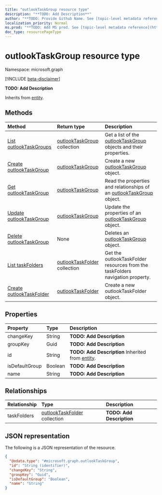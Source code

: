 ```yaml
---
title: "outlookTaskGroup resource type"
description: "**TODO: Add Description**"
author: "**TODO: Provide Github Name. See [topic-level metadata reference](https://msgo.azurewebsites.net/add/document/guidelines/metadata.html#topic-level-metadata)**"
localization_priority: Normal
ms.prod: "**TODO: Add MS prod. See [topic-level metadata reference](https://msgo.azurewebsites.net/add/document/guidelines/metadata.html#topic-level-metadata)**"
doc_type: resourcePageType
---
```


# outlookTaskGroup resource type

Namespace: microsoft.graph

[!INCLUDE [beta-disclaimer](../../includes/beta-disclaimer.md)]

**TODO: Add Description**


Inherits from [entity](../resources/entity.md).

## Methods
|Method|Return type|Description|
|:---|:---|:---|
|[List outlookTaskGroups](../api/outlooktaskgroup-list.md)|[outlookTaskGroup](../resources/outlooktaskgroup.md) collection|Get a list of the [outlookTaskGroup](../resources/outlooktaskgroup.md) objects and their properties.|
|[Create outlookTaskGroup](../api/outlooktaskgroup-create.md)|[outlookTaskGroup](../resources/outlooktaskgroup.md)|Create a new [outlookTaskGroup](../resources/outlooktaskgroup.md) object.|
|[Get outlookTaskGroup](../api/outlooktaskgroup-get.md)|[outlookTaskGroup](../resources/outlooktaskgroup.md)|Read the properties and relationships of an [outlookTaskGroup](../resources/outlooktaskgroup.md) object.|
|[Update outlookTaskGroup](../api/outlooktaskgroup-update.md)|[outlookTaskGroup](../resources/outlooktaskgroup.md)|Update the properties of an [outlookTaskGroup](../resources/outlooktaskgroup.md) object.|
|[Delete outlookTaskGroup](../api/outlooktaskgroup-delete.md)|None|Deletes an [outlookTaskGroup](../resources/outlooktaskgroup.md) object.|
|[List taskFolders](../api/outlooktaskgroup-list-taskfolders.md)|[outlookTaskFolder](../resources/outlooktaskfolder.md) collection|Get the outlookTaskFolder resources from the taskFolders navigation property.|
|[Create outlookTaskFolder](../api/outlooktaskgroup-post-taskfolders.md)|[outlookTaskFolder](../resources/outlooktaskfolder.md)|Create a new outlookTaskFolder object.|

## Properties
|Property|Type|Description|
|:---|:---|:---|
|changeKey|String|**TODO: Add Description**|
|groupKey|Guid|**TODO: Add Description**|
|id|String|**TODO: Add Description** Inherited from [entity](../resources/entity.md).|
|isDefaultGroup|Boolean|**TODO: Add Description**|
|name|String|**TODO: Add Description**|

## Relationships
|Relationship|Type|Description|
|:---|:---|:---|
|taskFolders|[outlookTaskFolder](../resources/outlooktaskfolder.md) collection|**TODO: Add Description**|

## JSON representation
The following is a JSON representation of the resource.
<!-- {
  "blockType": "resource",
  "keyProperty": "id",
  "@odata.type": "microsoft.graph.outlookTaskGroup",
  "baseType": "microsoft.graph.entity",
  "openType": false
}
-->
``` json
{
  "@odata.type": "#microsoft.graph.outlookTaskGroup",
  "id": "String (identifier)",
  "changeKey": "String",
  "groupKey": "Guid",
  "isDefaultGroup": "Boolean",
  "name": "String"
}
```

